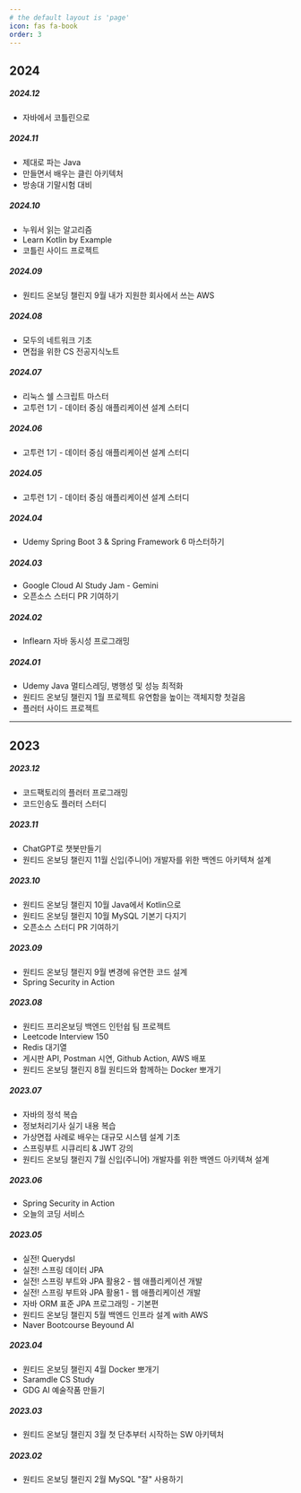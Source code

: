 ```yaml
---
# the default layout is 'page'
icon: fas fa-book
order: 3
---
```


## 2024

##### 2024.12
- 자바에서 코틀린으로

##### 2024.11
- 제대로 파는 Java
- 만들면서 배우는 클린 아키텍처
- 방송대 기말시험 대비

##### 2024.10
- 누워서 읽는 알고리즘
- Learn Kotlin by Example
- 코틀린 사이드 프로젝트

##### 2024.09
- 원티드 온보딩 챌린지 9월 내가 지원한 회사에서 쓰는 AWS

##### 2024.08
- 모두의 네트워크 기초
- 면접을 위한 CS 전공지식노트

##### 2024.07
- 리눅스 쉘 스크립트 마스터
- 고투런 1기 - 데이터 중심 애플리케이션 설계 스터디

##### 2024.06
- 고투런 1기 - 데이터 중심 애플리케이션 설계 스터디

##### 2024.05
- 고투런 1기 - 데이터 중심 애플리케이션 설계 스터디

##### 2024.04
- Udemy Spring Boot 3 & Spring Framework 6 마스터하기

##### 2024.03
- Google Cloud AI Study Jam - Gemini
- 오픈소스 스터디 PR 기여하기

##### 2024.02
- Inflearn 자바 동시성 프로그래밍

##### 2024.01
- Udemy Java 멀티스레딩, 병행성 및 성능 최적화
- 원티드 온보딩 챌린지 1월 프로젝트 유연함을 높이는 객체지향 첫걸음
- 플러터 사이드 프로젝트

---

## 2023

##### 2023.12
- 코드팩토리의 플러터 프로그래밍
- 코드인송도 플러터 스터디

##### 2023.11
- ChatGPT로 챗봇만들기
- 원티드 온보딩 챌린지 11월 신입(주니어) 개발자를 위한 백엔드 아키텍쳐 설계

##### 2023.10
- 원티드 온보딩 챌린지 10월 Java에서 Kotlin으로
- 원티드 온보딩 챌린지 10월 MySQL 기본기 다지기
- 오픈소스 스터디 PR 기여하기

##### 2023.09
- 원티드 온보딩 챌린지 9월 변경에 유연한 코드 설계
- Spring Security in Action

##### 2023.08
- 원티드 프리온보딩 백엔드 인턴쉽 팀 프로젝트
- Leetcode Interview 150
- Redis 대기열
- 게시판 API, Postman 시연, Github Action, AWS 배포
- 원티드 온보딩 챌린지 8월 원티드와 함께하는 Docker 뽀개기

##### 2023.07
- 자바의 정석 복습
- 정보처리기사 실기 내용 복습
- 가상면접 사례로 배우는 대규모 시스템 설계 기초
- 스프링부트 시큐리티 & JWT 강의
- 원티드 온보딩 챌린지 7월 신입(주니어) 개발자를 위한 백엔드 아키텍쳐 설계

##### 2023.06
- Spring Security in Action
- 오늘의 코딩 서비스

##### 2023.05
- 실전! Querydsl
- 실전! 스프링 데이터 JPA
- 실전! 스프링 부트와 JPA 활용2 - 웹 애플리케이션 개발
- 실전! 스프링 부트와 JPA 활용1 - 웹 애플리케이션 개발
- 자바 ORM 표준 JPA 프로그래밍 - 기본편
- 원티드 온보딩 챌린지 5월 백엔드 인프라 설계 with AWS
- Naver Bootcourse Beyound AI

##### 2023.04
- 원티드 온보딩 챌린지 4월 Docker 뽀개기
- Saramdle CS Study
- GDG AI 예술작품 만들기

##### 2023.03
- 원티드 온보딩 챌린지 3월 첫 단추부터 시작하는 SW 아키텍처

##### 2023.02
- 원티드 온보딩 챌린지 2월 MySQL "잘" 사용하기

